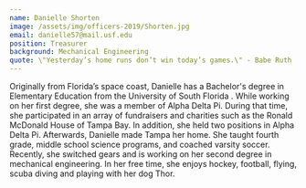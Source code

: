```yaml
---
name: Danielle Shorten
image: /assets/img/officers-2019/Shorten.jpg
email: danielle57@mail.usf.edu
position: Treasurer
background: Mechanical Engineering
quote: \"Yesterday’s home runs don’t win today’s games.\" - Babe Ruth
---
```

Originally from Florida’s space coast, Danielle has a Bachelor's degree in Elementary Education from the University of South Florida . While working on her first degree, she was a member of Alpha Delta Pi. During that time, she participated in an array of fundraisers and charities such as the Ronald McDonald House of Tampa Bay. In addition, she held two positions in Alpha Delta Pi. Afterwards, Danielle made Tampa her home. She taught fourth grade, middle school science programs, and coached varsity soccer. Recently, she switched gears and is working on her second degree in mechanical engineering. In her free time, she enjoys hockey, football, flying, scuba diving and playing with her dog Thor.